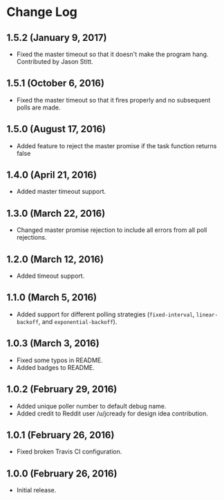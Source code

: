 # Change Log
## 1.5.2 (January 9, 2017)

 * Fixed the master timeout so that it doesn't make the program hang. Contributed by Jason Stitt.

## 1.5.1 (October 6, 2016)

 * Fixed the master timeout so that it fires properly and no subsequent polls are made.

## 1.5.0 (August 17, 2016)
 
 * Added feature to reject the master promise if the task function returns false

## 1.4.0 (April 21, 2016)

 * Added master timeout support.

## 1.3.0 (March 22, 2016)

* Changed master promise rejection to include all errors from all poll rejections.

## 1.2.0 (March 12, 2016)

* Added timeout support.

## 1.1.0 (March 5, 2016)

* Added support for different polling strategies (`fixed-interval`, `linear-backoff`, and `exponential-backoff`).

## 1.0.3 (March 3, 2016)

* Fixed some typos in README.
* Added badges to README.

## 1.0.2 (February 29, 2016)

* Added unique poller number to default debug name.
* Added credit to Reddit user /u/jcready for design idea contribution.

## 1.0.1 (February 26, 2016)

* Fixed broken Travis CI configuration.

## 1.0.0 (February 26, 2016)

* Initial release.
